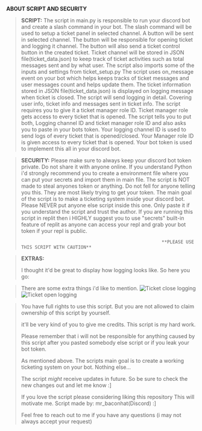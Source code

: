 **ABOUT SCRIPT AND SECURITY**

> **SCRIPT:**
         The script in main.py is responsible to run your discord bot and create a slash command in your bot.
>        The slash command will be used to setup a ticket panel in selected channel.
>        A button will be sent in selected channel.
>        The button will be responsible for opening ticket and logging it channel.
>        The button will also send a ticket control button in the created ticket.
>        Ticket channel will be stored in JSON file(ticket_data.json) to keep track of ticket activities such as total messages sent and by what user.
>        The script also imports some of the inputs and settings from ticket_setup.py
>        The script uses on_message event on your bot which helps keeps tracks of ticket messages and user messages count and helps update them.
>        The ticket information stored in JSON file(ticket_data.json) is displayed on logging message when ticket is closed.
>        The script will send logging in detail. Covering user info, ticket info and messages sent in ticket info.
>        The script requires you to give it a ticket manager role ID. Ticket manager role gets access to every ticket that is opened.
>        The script tells you to put both, Logging channel ID and ticket manager role ID and also asks you to paste in your bots token.
>        Your logging channel ID is used to send logs of every ticket that is opened/closed.
>        Your Manager role ID is given access to every ticket that is opened.
>        Your bot token is used to implement this all in your discord bot.


> **SECURITY:**
>         Please make sure to always keep your discord bot token private. Do not share it with anyone online.
>         If you understand Python i'd strongly recommend you to create a environment file where you can put your secrets and import them in main file.
>         The script is NOT made to steal anyones token or anything. Do not fell for anyone telling you this. They are most likely trying to get your token.
>         The main goal of the script is to make a ticketing system inside your discord bot.
>         Please NEVER put anyone else script inside this one. Only paste it if you understand the script and trust the author.
>         If you are running this script in replit then i HIGHLY suggest you to use "secrets" built-in feature of replit as anyone can access your repl and grab 
>         your bot token if your repl is public.
>
>                                                         **PLEASE USE THIS SCRIPT WITH CAUTION**



> **EXTRAS:**
>
>   I thought it'd be great to display how logging looks like. So here you go:
>      

>   There are some extra things i'd like to mention.
>        ![Ticket close logging](https://github.com/MrBaconHat/detailed-ticket-system-for-discord-bot/assets/109857632/5848dd70-493b-4085-9424-74277bdd0810)
>        ![Ticket open logging](https://github.com/MrBaconHat/detailed-ticket-system-for-discord-bot/assets/109857632/e39c7c3c-847d-4841-b02b-01aefd8c5ff6)


>   You have full rights to use this script. But you are not allowed to claim ownership of this script by yourself.
>
>   it'll be very kind of you to give me credits. This script is my hard work.
>
>   Please remember that i will not be responsible for anything caused by this script after you pasted somebody else script or if you leak your bot token.
>
>   As mentioned above. The scripts main goal is to create a working ticketing system on your bot. Nothing else...
>
>   The script *might* receive updates in future. So be sure to check the new changes out and let me know :]
>
>   If you love the script please considering liking this repository This will motivate me. Script made by: mr_baconhat(Discord) :]
>
>   Feel free to reach out to me if you have any questions (i may not always accept your request)
